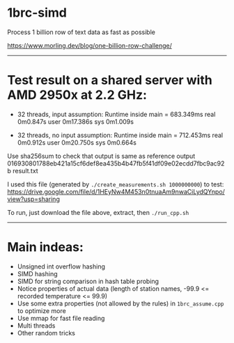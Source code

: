 # 1brc-simd
Process 1 billion row of text data as fast as possible

https://www.morling.dev/blog/one-billion-row-challenge/

-----------
# Test result on a shared server with AMD 2950x at 2.2 GHz:
- 32 threads, input assumption:
Runtime inside main = 683.349ms
real 0m0.847s
user 0m17.386s
sys 0m1.009s

- 32 threads, no input assumption:
Runtime inside main = 712.453ms
real    0m0.912s
user    0m20.750s
sys     0m0.664s

Use sha256sum to check that output is same as reference output
016930801788eb421a15cf6def8ea435b4b47fb5f41df09e02ecdd7fbc9ac92b  result.txt

I used this file (generated by `./create_measurements.sh 1000000000`) to test:
https://drive.google.com/file/d/1HEyNw4M453n0tnuaAm9nwaCiLydQYnpo/view?usp=sharing

To run, just download the file above, extract, then `./run_cpp.sh`

--------------
# Main indeas:
+ Unsigned int overflow hashing
+ SIMD hashing
+ SIMD for string comparison in hash table probing
+ Notice properties of actual data (length of station names, -99.9 <= recorded temperature <= 99.9)
+ Use some extra properties (not allowed by the rules) in `1brc_assume.cpp` to optimize more
+ Use mmap for fast file reading
+ Multi threads
+ Other random tricks
